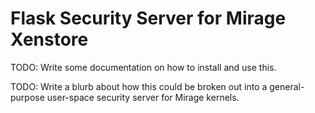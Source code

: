 
# Flask Security Server for Mirage Xenstore

TODO: Write some documentation on how to install and use this.

TODO: Write a blurb about how this could be broken out into a
general-purpose user-space security server for Mirage kernels.

